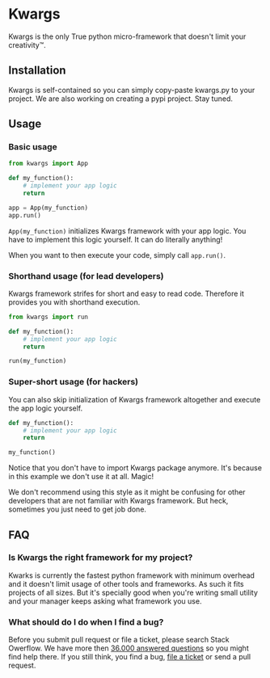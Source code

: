 # Kwargs
Kwargs is the only True python micro-framework that doesn't limit your creativity™.

## Installation
Kwargs is self-contained so you can simply copy-paste kwargs.py to your project.
We are also working on creating a pypi project. Stay tuned.

## Usage
### Basic usage
```python
from kwargs import App

def my_function():
	# implement your app logic
	return

app = App(my_function)
app.run()
```

`App(my_function)` initializes Kwargs framework with your app logic. You have to
implement this logic yourself. It can do literally anything!

When you want to then execute your code, simply call `app.run()`.

### Shorthand usage (for lead developers)
Kwargs framework strifes for short and easy to read code. Therefore it provides you with shorthand execution. 

```python
from kwargs import run

def my_function():
	# implement your app logic
	return

run(my_function)
```

### Super-short usage (for hackers)
You can also skip initialization of Kwargs framework altogether and execute
the app logic yourself.

```python
def my_function():
	# implement your app logic
	return

my_function()
```

Notice that you don't have to import Kwargs package anymore. It's because in
this example we don't use it at all. Magic!

We don't recommend using this style as it might be confusing for other developers that are not familiar with Kwargs framework. But heck, sometimes you just need to get job done.

## FAQ
### Is Kwargs the right framework for my project?
Kwarks is currently the fastest python framework with minimum overhead and it doesn't
limit usage of other tools and frameworks. As such it fits projects of all sizes.
But it's specially good when you're writing small utility and your manager keeps asking
what framework you use.

### What should do I do when I find a bug?
Before you submit pull request or file a ticket, please search Stack Owerflow. We have more then [36.000 answered questions](http://stackoverflow.com/search?q=kwargs) so you might find help there. If you still think, you find a bug, [file a ticket](https://github.com/JakubTesarek/kwargs/issues) or send a pull request.